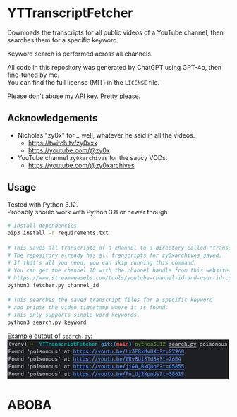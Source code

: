 # YTTranscriptFetcher
Downloads the transcripts for all public videos of a YouTube channel, then searches them for a specific keyword.

Keyword search is performed across all channels.

All code in this repository was generated by ChatGPT using GPT-4o, then fine-tuned by me.  
You can find the full license (MIT) in the `LICENSE` file.

Please don't abuse my API key. Pretty please.

## Acknowledgements
- Nicholas "zy0x" for... well, whatever he said in all the videos.
  - https://twitch.tv/zy0xxx
  - https://youtube.com/@zy0x
- YouTube channel `zy0xarchives` for the saucy VODs.
  - https://youtube.com/@zy0xarchives

## Usage
Tested with Python 3.12.  
Probably should work with Python 3.8 or newer though.
```bash
# Install dependencies
pip3 install -r requirements.txt

# This saves all transcripts of a channel to a directory called "transcripts".
# The repository already has all transcripts for zy0xarchives saved.
# If that's all you need, you can skip running this command.
# You can get the channel ID with the channel handle from this website:
# https://www.streamweasels.com/tools/youtube-channel-id-and-user-id-convertor/
python3 fetcher.py channel_id

# This searches the saved transcript files for a specific keyword
# and prints the video timestamp where it is found.
# This only supports single-word keywords.
python3 search.py keyword
```

Example output of `search.py`:
![example](assets/example.png)

# ABOBA